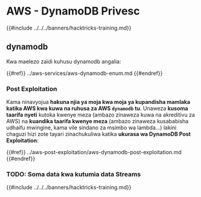 # AWS - DynamoDB Privesc

{{#include ../../../banners/hacktricks-training.md}}

## dynamodb

Kwa maelezo zaidi kuhusu dynamodb angalia:

{{#ref}}
../aws-services/aws-dynamodb-enum.md
{{#endref}}

### Post Exploitation

Kama ninavyojua **hakuna njia ya moja kwa moja ya kupandisha mamlaka katika AWS kwa kuwa na ruhusa za AWS `dynamodb` tu**. Unaweza **kusoma taarifa nyeti** kutoka kwenye meza (ambazo zinaweza kuwa na akreditivu za AWS) na **kuandika taarifa kwenye meza** (ambazo zinaweza kusababisha udhaifu mwingine, kama vile sindano za msimbo wa lambda...) lakini chaguzi hizi zote tayari zinachukuliwa katika **ukurasa wa DynamoDB Post Exploitation**:

{{#ref}}
../aws-post-exploitation/aws-dynamodb-post-exploitation.md
{{#endref}}

### TODO: Soma data kwa kutumia data Streams

{{#include ../../../banners/hacktricks-training.md}}
